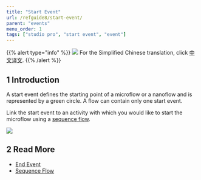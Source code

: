 ```yaml
---
title: "Start Event"
url: /refguide8/start-event/
parent: "events"
menu_order: 1
tags: ["studio pro", "start event", "event"]
---
```


{{% alert type="info" %}}
<img src="attachments/chinese-translation/china.png" style="display: inline-block; margin: 0" /> For the Simplified Chinese translation, click [中文译文](https://cdn.mendix.tencent-cloud.com/documentation/refguide8/start-event.pdf).
{{% /alert %}}

## 1 Introduction

A start event defines the starting point of a microflow or a nanoflow and is represented by a green circle. A flow can contain only one start event.

Link the start event to an activity with which you would like to start the microflow using a [sequence flow](/refguide8/sequence-flow/).

![](/attachments/refguide8/modeling/application-logic/events/start-event/start-event.png)

## 2 Read More

* [End Event](/refguide8/end-event/)
* [Sequence Flow](/refguide8/sequence-flow/)